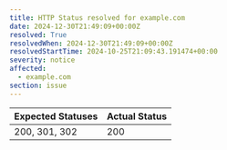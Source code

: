 ```yaml
---
title: HTTP Status resolved for example.com
date: 2024-12-30T21:49:09+00:00Z
resolved: True
resolvedWhen: 2024-12-30T21:49:09+00:00Z
resolvedStartTime: 2024-10-25T21:09:43.191474+00:00
severity: notice
affected:
  - example.com
section: issue
---
```


| Expected Statuses | Actual Status  |
|-------------------|----------------|
| 200, 301, 302 | 200 |
